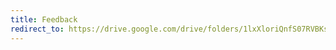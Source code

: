 ```yaml
---
title: Feedback
redirect_to: https://drive.google.com/drive/folders/1lxXloriQnfS07RVBKsYNOGh5BMI1z9xU?usp=sharing
---
```

